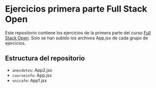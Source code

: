 # Ejercicios primera parte Full Stack Open

Este repositorio contiene los ejercicios de la primera parte del curso [Full Stack Open](https://fullstackopen.com/).
Solo se han subido los archivos App.jsx de cada grupo de ejercicios.

## Estructura del repositorio

- `anecdotes`: App2.jsx
- `courseinfo`: App.jsx
- `unicafe`: App1.jsx

